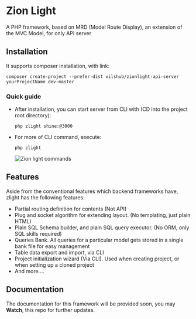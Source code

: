 # Zion Light
A PHP framework, based on MRD (Model Route Display), an extension of the MVC Model, for only API server


## Installation
It supports composer installation, with link:
```
composer create-project --prefer-dist vilshub/zionlight-api-server yourProjectName dev-master
```

### Quick guide
- After installation, you can start server from CLI with (CD into the project root directory):
  
  ```
  php zlight shine:@3000
  ```
- For more of CLI command, execute:
  
  ```
  php zlight
  ```

  ![Zion light commands](https://i.imgur.com/E8WpQKs.png)

## Features ##
Aside from the conventional features which backend frameworks have, zlight has the following features:

- Partial routing definition for contents (Not API)
- Plug and socket algorithm for extending layout. (No templating, just plain HTML)
- Plain SQL Schema builder, and plain SQL query executor. (No ORM, only SQL skills required)
- Queries Bank. All queries for a particular model gets stored in a single bank file for easy management
- Table data export and import, via CLI
- Project initialization wizard (Via CLI). Used when creating project, or when setting up a cloned project
- And more....

## Documentation ##

The documentation for this framework will be provided soon, you may **Watch**, this repo for further updates.